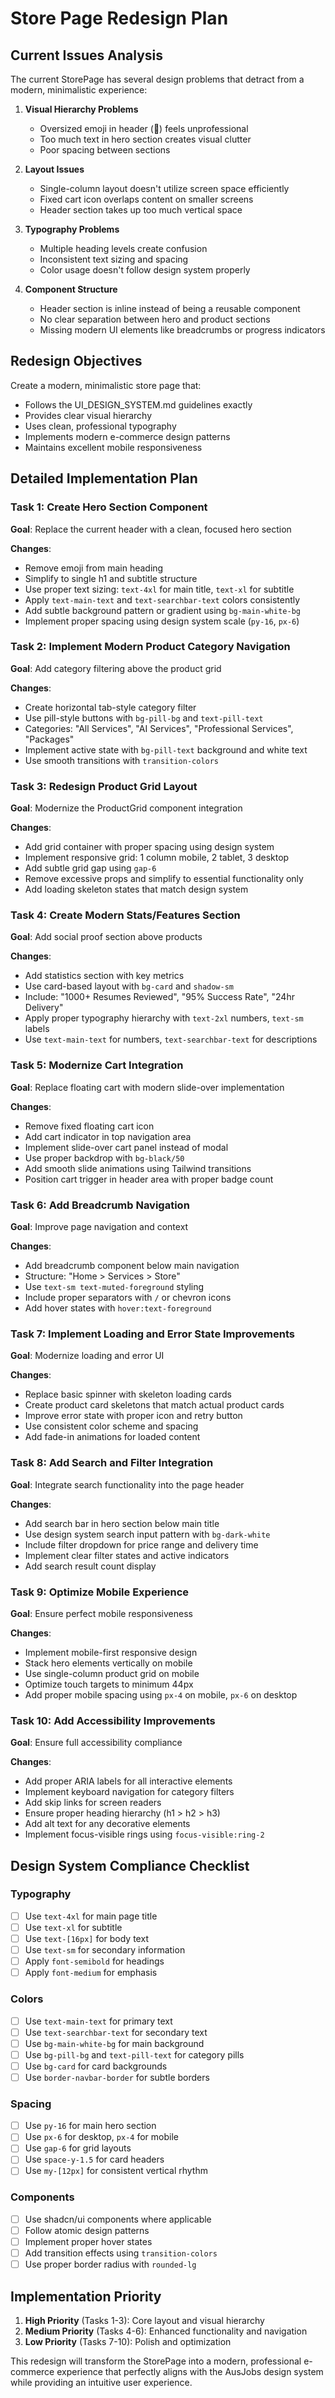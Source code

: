 # Store Page Redesign Plan

## Current Issues Analysis

The current StorePage has several design problems that detract from a modern, minimalistic experience:

1. **Visual Hierarchy Problems**
   - Oversized emoji in header (🚀) feels unprofessional
   - Too much text in hero section creates visual clutter
   - Poor spacing between sections

2. **Layout Issues**
   - Single-column layout doesn't utilize screen space efficiently
   - Fixed cart icon overlaps content on smaller screens
   - Header section takes up too much vertical space

3. **Typography Problems**
   - Multiple heading levels create confusion
   - Inconsistent text sizing and spacing
   - Color usage doesn't follow design system properly

4. **Component Structure**
   - Header section is inline instead of being a reusable component
   - No clear separation between hero and product sections
   - Missing modern UI elements like breadcrumbs or progress indicators

## Redesign Objectives

Create a modern, minimalistic store page that:
- Follows the UI_DESIGN_SYSTEM.md guidelines exactly
- Provides clear visual hierarchy
- Uses clean, professional typography
- Implements modern e-commerce design patterns
- Maintains excellent mobile responsiveness

## Detailed Implementation Plan

### Task 1: Create Hero Section Component
**Goal**: Replace the current header with a clean, focused hero section

**Changes**:
- Remove emoji from main heading
- Simplify to single h1 and subtitle structure
- Use proper text sizing: `text-4xl` for main title, `text-xl` for subtitle
- Apply `text-main-text` and `text-searchbar-text` colors consistently
- Add subtle background pattern or gradient using `bg-main-white-bg`
- Implement proper spacing using design system scale (`py-16`, `px-6`)

### Task 2: Implement Modern Product Category Navigation
**Goal**: Add category filtering above the product grid

**Changes**:
- Create horizontal tab-style category filter
- Use pill-style buttons with `bg-pill-bg` and `text-pill-text`
- Categories: "All Services", "AI Services", "Professional Services", "Packages"
- Implement active state with `bg-pill-text` background and white text
- Use smooth transitions with `transition-colors`

### Task 3: Redesign Product Grid Layout
**Goal**: Modernize the ProductGrid component integration

**Changes**:
- Add grid container with proper spacing using design system
- Implement responsive grid: 1 column mobile, 2 tablet, 3 desktop
- Add subtle grid gap using `gap-6`
- Remove excessive props and simplify to essential functionality only
- Add loading skeleton states that match design system

### Task 4: Create Modern Stats/Features Section
**Goal**: Add social proof section above products

**Changes**:
- Add statistics section with key metrics
- Use card-based layout with `bg-card` and `shadow-sm`
- Include: "1000+ Resumes Reviewed", "95% Success Rate", "24hr Delivery"
- Apply proper typography hierarchy with `text-2xl` numbers, `text-sm` labels
- Use `text-main-text` for numbers, `text-searchbar-text` for descriptions

### Task 5: Modernize Cart Integration
**Goal**: Replace floating cart with modern slide-over implementation

**Changes**:
- Remove fixed floating cart icon
- Add cart indicator in top navigation area
- Implement slide-over cart panel instead of modal
- Use proper backdrop with `bg-black/50`
- Add smooth slide animations using Tailwind transitions
- Position cart trigger in header area with proper badge count

### Task 6: Add Breadcrumb Navigation
**Goal**: Improve page navigation and context

**Changes**:
- Add breadcrumb component below main navigation
- Structure: "Home > Services > Store"
- Use `text-sm text-muted-foreground` styling
- Include proper separators with `/` or chevron icons
- Add hover states with `hover:text-foreground`

### Task 7: Implement Loading and Error State Improvements
**Goal**: Modernize loading and error UI

**Changes**:
- Replace basic spinner with skeleton loading cards
- Create product card skeletons that match actual product cards
- Improve error state with proper icon and retry button
- Use consistent color scheme and spacing
- Add fade-in animations for loaded content

### Task 8: Add Search and Filter Integration
**Goal**: Integrate search functionality into the page header

**Changes**:
- Add search bar in hero section below main title
- Use design system search input pattern with `bg-dark-white`
- Include filter dropdown for price range and delivery time
- Implement clear filter states and active indicators
- Add search result count display

### Task 9: Optimize Mobile Experience
**Goal**: Ensure perfect mobile responsiveness

**Changes**:
- Implement mobile-first responsive design
- Stack hero elements vertically on mobile
- Use single-column product grid on mobile
- Optimize touch targets to minimum 44px
- Add proper mobile spacing using `px-4` on mobile, `px-6` on desktop

### Task 10: Add Accessibility Improvements
**Goal**: Ensure full accessibility compliance

**Changes**:
- Add proper ARIA labels for all interactive elements
- Implement keyboard navigation for category filters
- Add skip links for screen readers
- Ensure proper heading hierarchy (h1 > h2 > h3)
- Add alt text for any decorative elements
- Implement focus-visible rings using `focus-visible:ring-2`

## Design System Compliance Checklist

### Typography
- [ ] Use `text-4xl` for main page title
- [ ] Use `text-xl` for subtitle
- [ ] Use `text-[16px]` for body text
- [ ] Use `text-sm` for secondary information
- [ ] Apply `font-semibold` for headings
- [ ] Apply `font-medium` for emphasis

### Colors
- [ ] Use `text-main-text` for primary text
- [ ] Use `text-searchbar-text` for secondary text
- [ ] Use `bg-main-white-bg` for main background
- [ ] Use `bg-pill-bg` and `text-pill-text` for category pills
- [ ] Use `bg-card` for card backgrounds
- [ ] Use `border-navbar-border` for subtle borders

### Spacing
- [ ] Use `py-16` for main hero section
- [ ] Use `px-6` for desktop, `px-4` for mobile
- [ ] Use `gap-6` for grid layouts
- [ ] Use `space-y-1.5` for card headers
- [ ] Use `my-[12px]` for consistent vertical rhythm

### Components
- [ ] Use shadcn/ui components where applicable
- [ ] Follow atomic design patterns
- [ ] Implement proper hover states
- [ ] Add transition effects using `transition-colors`
- [ ] Use proper border radius with `rounded-lg`

## Implementation Priority

1. **High Priority** (Tasks 1-3): Core layout and visual hierarchy
2. **Medium Priority** (Tasks 4-6): Enhanced functionality and navigation
3. **Low Priority** (Tasks 7-10): Polish and optimization

This redesign will transform the StorePage into a modern, professional e-commerce experience that perfectly aligns with the AusJobs design system while providing an intuitive user experience.